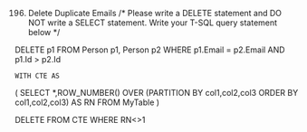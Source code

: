 196. Delete Duplicate Emails
/* 
 Please write a DELETE statement and DO NOT write a SELECT statement.
 Write your T-SQL query statement below
 */

DELETE p1 FROM Person p1,
    Person p2
WHERE
    p1.Email = p2.Email AND p1.Id > p2.Id


    WITH CTE AS
(
SELECT *,ROW_NUMBER() OVER (PARTITION BY col1,col2,col3 ORDER BY col1,col2,col3) AS RN
FROM MyTable
)

DELETE FROM CTE WHERE RN<>1